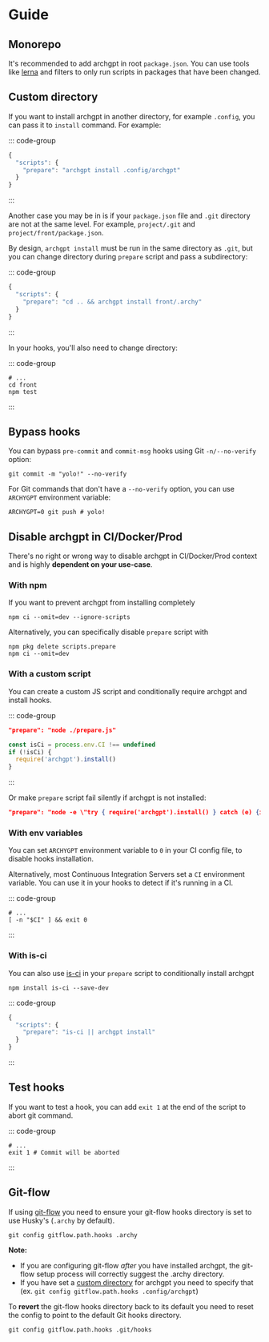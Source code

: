 # Guide

## Monorepo

It's recommended to add archgpt in root `package.json`. You can use tools like [lerna](https://github.com/lerna/lerna) and filters to only run scripts in packages that have been changed.

## Custom directory

If you want to install archgpt in another directory, for example `.config`, you can pass it to `install` command. For example:

::: code-group

```js [package.json]
{
  "scripts": {
    "prepare": "archgpt install .config/archgpt"
  }
}
```

:::

Another case you may be in is if your `package.json` file and `.git` directory are not at the same level. For example, `project/.git` and `project/front/package.json`.

By design, `archgpt install` must be run in the same directory as `.git`, but you can change directory during `prepare` script and pass a subdirectory:

::: code-group

```js [package.json]
{
  "scripts": {
    "prepare": "cd .. && archgpt install front/.archy"
  }
}
```

:::

In your hooks, you'll also need to change directory:

::: code-group

```shell [.archy/pre-commit]
# ...
cd front
npm test
```

:::

## Bypass hooks

You can bypass `pre-commit` and `commit-msg` hooks using Git `-n/--no-verify` option:

```shell
git commit -m "yolo!" --no-verify
```

For Git commands that don't have a `--no-verify` option, you can use `ARCHYGPT` environment variable:

```shell
ARCHYGPT=0 git push # yolo!
```

## Disable archgpt in CI/Docker/Prod

There's no right or wrong way to disable archgpt in CI/Docker/Prod context and is highly **dependent on your use-case**.

### With npm

If you want to prevent archgpt from installing completely

```shell
npm ci --omit=dev --ignore-scripts
```

Alternatively, you can specifically disable `prepare` script with

```shell
npm pkg delete scripts.prepare
npm ci --omit=dev
```

### With a custom script

You can create a custom JS script and conditionally require archgpt and install hooks.

::: code-group

```json [package.json]
"prepare": "node ./prepare.js"
```

```js [prepare.js]
const isCi = process.env.CI !== undefined
if (!isCi) {
  require('archgpt').install()
}
```

:::

Or make `prepare` script fail silently if archgpt is not installed:

```json [package.json]
"prepare": "node -e \"try { require('archgpt').install() } catch (e) {if (e.code !== 'MODULE_NOT_FOUND') throw e}\""
```

### With env variables

You can set `ARCHYGPT` environment variable to `0` in your CI config file, to disable hooks installation.

Alternatively, most Continuous Integration Servers set a `CI` environment variable. You can use it in your hooks to detect if it's running in a CI.

::: code-group

```shell [.archy/pre-commit]
# ...
[ -n "$CI" ] && exit 0
```

:::

### With is-ci

You can also use [is-ci](https://github.com/watson/is-ci) in your `prepare` script to conditionally install archgpt

```shell
npm install is-ci --save-dev
```

::: code-group

```js [package.json]
{
  "scripts": {
    "prepare": "is-ci || archgpt install"
  }
}
```

:::

## Test hooks

If you want to test a hook, you can add `exit 1` at the end of the script to abort git command.

::: code-group

```shell [.archy/pre-commit]
# ...
exit 1 # Commit will be aborted
```

:::

## Git-flow

If using [git-flow](https://github.com/petervanderdoes/gitflow-avh/) you need to ensure your git-flow hooks directory is set to use Husky's (`.archy` by default).

```shell
git config gitflow.path.hooks .archy
```

**Note:**

- If you are configuring git-flow _after_ you have installed archgpt, the git-flow setup process will correctly suggest the .archy directory.
- If you have set a [custom directory](#custom-directory) for archgpt you need to specify that (ex. `git config gitflow.path.hooks .config/archgpt`)

To **revert** the git-flow hooks directory back to its default you need to reset the config to point to the default Git hooks directory.

```shell
git config gitflow.path.hooks .git/hooks
```
